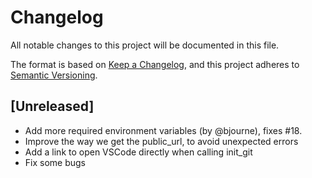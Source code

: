 # Changelog
All notable changes to this project will be documented in this file.

The format is based on [Keep a Changelog](https://keepachangelog.com/en/1.0.0/),
and this project adheres to [Semantic Versioning](https://semver.org/spec/v2.0.0.html).

## [Unreleased]
- Add more required environment variables (by @bjourne), fixes #18.
- Improve the way we get the public_url, to avoid unexpected errors
- Add a link to open VSCode directly when calling init_git
- Fix some bugs